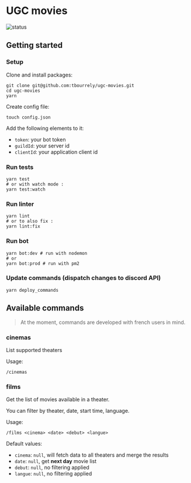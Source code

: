# UGC movies

![status](https://github.com/tbourrely/ugc-movies/actions/workflows/workflow.yaml/badge.svg)

## Getting started

### Setup

Clone and install packages:

```
git clone git@github.com:tbourrely/ugc-movies.git
cd ugc-movies
yarn
```

Create config file:

```
touch config.json
```

Add the following elements to it:

- `token`: your bot token
- `guildId`: your server id
- `clientId`: your application client id

### Run tests

```
yarn test
# or with watch mode :
yarn test:watch
```

### Run linter

```
yarn lint
# or to also fix :
yarn lint:fix
```

### Run bot

```
yarn bot:dev # run with nodemon
# or
yarn bot:prod # run with pm2
```

### Update commands (dispatch changes to discord API)

```
yarn deploy_commands
```

## Available commands

> At the moment, commands are developed with french users in mind.

### cinemas

List supported theaters

Usage:

```
/cinemas
```

### films

Get the list of movies available in a theater.

You can filter by theater, date, start time, language.

Usage:

```
/films <cinema> <date> <debut> <langue>
```

Default values:
- `cinema`: `null`, will fetch data to all theaters and merge the results
- `date`: `null`, get **next day** movie list
- `debut`: `null`, no filtering applied
- `langue`: `null`, no filtering applied
